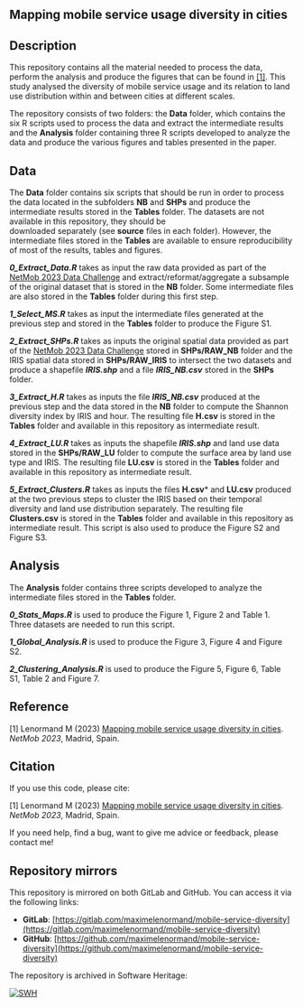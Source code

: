 ## Mapping mobile service usage diversity in cities

## Description

This repository contains all the material needed to process the data, perform 
the analysis and produce the figures that can be found in 
[[1]](https://arxiv.org/abs/2311.06269). This study analysed the diversity of 
mobile service usage and its relation to land use distribution within and 
between cities at different scales.

The repository consists of two folders: the **Data** folder, which contains the 
six R scripts used to process the data and extract the intermediate results and
the **Analysis** folder containing three R scripts developed to analyze the data
and produce the various figures and tables presented in the paper. 

## Data

The **Data** folder contains six scripts that should be run in order to 
process the data located in the subfolders **NB** and 
**SHPs** and produce the intermediate results stored in the **Tables** folder.
The datasets are not available in this repository, they should be  
downloaded separately (see **source** files in each folder). However, the 
intermediate files stored in the **Tables** are available to ensure 
reproducibility of most of the results, tables and figures.

***0_Extract_Data.R*** takes as input the raw data provided as 
part of the
[NetMob 2023 Data Challenge](https://netmob2023challenge.networks.imdea.org/) 
and extract/reformat/aggregate a subsample of the original dataset that is 
stored in the **NB** folder. Some intermediate files are also stored in the 
**Tables** folder during this first step.   

***1_Select_MS.R*** takes as input the intermediate files generated at the
previous step and stored in the **Tables** folder to produce the Figure S1.

***2_Extract_SHPs.R*** takes as inputs the original spatial data provided as 
part of the
[NetMob 2023 Data Challenge](https://netmob2023challenge.networks.imdea.org/) 
stored in **SHPs/RAW_NB** folder and the IRIS spatial data stored in 
**SHPs/RAW_IRIS** to intersect the two datasets and produce a shapefile 
***IRIS.shp*** and a file ***IRIS_NB.csv*** stored in the **SHPs** folder.

***3_Extract_H.R*** takes as inputs the file ***IRIS_NB.csv*** produced at the 
previous step and the data stored in the **NB** folder to compute the Shannon 
diversity index by IRIS and hour. The resulting file **H.csv** is stored in the 
**Tables** folder and available in this repository as intermediate result.

***4_Extract_LU.R*** takes as inputs the shapefile ***IRIS.shp*** and land use 
data stored in the **SHPs/RAW_LU** folder to compute 
the surface area by land use type and IRIS. The resulting file **LU.csv** is 
stored in the **Tables** folder and available in this repository as intermediate
result.

***5_Extract_Clusters.R*** takes as inputs the files **H.csv*** and **LU.csv** 
produced at the two previous steps to cluster the IRIS based on their temporal
diversity and land use distribution separately. The resulting file 
**Clusters.csv** is stored in the **Tables** folder and available in this 
repository as intermediate result. This script is also used to produce the 
Figure S2 and Figure S3.

## Analysis

The **Analysis** folder contains three scripts developed to analyze the 
intermediate files stored in the **Tables** folder.

***0_Stats_Maps.R*** is used to produce the Figure 1, Figure 2 and Table 1. 
Three datasets are needed to run this script.

***1_Global_Analysis.R*** is used to produce the Figure 3, Figure 4 and 
Figure S2.

***2_Clustering_Analysis.R*** is used to produce the Figure 5, Figure 6, 
Table S1, Table 2 and Figure 7.

## Reference

[1] Lenormand M (2023) [Mapping mobile service usage diversity in cities](https://arxiv.org/abs/2311.06269). 
*NetMob 2023*, Madrid, Spain.  

## Citation

If you use this code, please cite:

[1] Lenormand M (2023) [Mapping mobile service usage diversity in cities](https://arxiv.org/abs/2311.06269). 
*NetMob 2023*, Madrid, Spain.  

If you need help, find a bug, want to give me advice or feedback, please contact me!

## Repository mirrors

This repository is mirrored on both GitLab and GitHub. You can access it via the following links:

- **GitLab**: [https://gitlab.com/maximelenormand/mobile-service-diversity](https://gitlab.com/maximelenormand/mobile-service-diversity)  
- **GitHub**: [https://github.com/maximelenormand/mobile-service-diversity](https://github.com/maximelenormand/mobile-service-diversity)  

The repository is archived in Software Heritage:

[![SWH](https://archive.softwareheritage.org/badge/origin/https://github.com/maximelenormand/mobile-service-diversity/)](https://archive.softwareheritage.org/browse/origin/?origin_url=https://github.com/maximelenormand/mobile-service-diversity)


